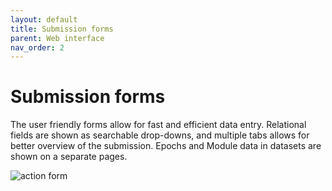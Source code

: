 ```yaml
---
layout: default
title: Submission forms
parent: Web interface
nav_order: 2
---
```

# Submission forms
The user friendly forms allow for fast and efficient data entry. Relational fields are shown as searchable drop-downs, and multiple tabs allows for better overview of the submission. Epochs and Module data in datasets are shown on a separate pages.

![action form](/assets/images/form_example.png)
